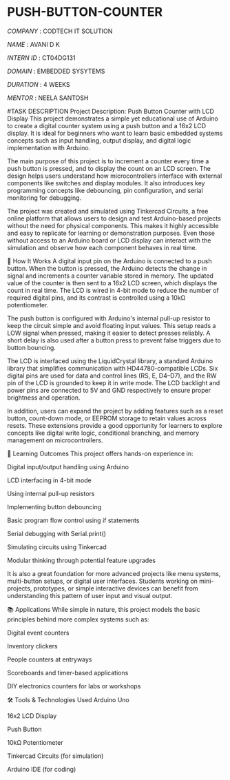 # PUSH-BUTTON-COUNTER

*COMPANY* : CODTECH IT SOLUTION

*NAME* : AVANI D K

*INTERN ID* : CT04DG131

*DOMAIN* : EMBEDDED SYSYTEMS

*DURATION* : 4 WEEKS

*MENTOR* : NEELA SANTOSH

#TASK DESCRIPTION
Project Description: Push Button Counter with LCD Display
This project demonstrates a simple yet educational use of Arduino to create a digital counter system using a push button and a 16x2 LCD display. It is ideal for beginners who want to learn basic embedded systems concepts such as input handling, output display, and digital logic implementation with Arduino.

The main purpose of this project is to increment a counter every time a push button is pressed, and to display the count on an LCD screen. The design helps users understand how microcontrollers interface with external components like switches and display modules. It also introduces key programming concepts like debouncing, pin configuration, and serial monitoring for debugging.

The project was created and simulated using Tinkercad Circuits, a free online platform that allows users to design and test Arduino-based projects without the need for physical components. This makes it highly accessible and easy to replicate for learning or demonstration purposes. Even those without access to an Arduino board or LCD display can interact with the simulation and observe how each component behaves in real time.

🔧 How It Works
A digital input pin on the Arduino is connected to a push button. When the button is pressed, the Arduino detects the change in signal and increments a counter variable stored in memory. The updated value of the counter is then sent to a 16x2 LCD screen, which displays the count in real time. The LCD is wired in 4-bit mode to reduce the number of required digital pins, and its contrast is controlled using a 10kΩ potentiometer.

The push button is configured with Arduino's internal pull-up resistor to keep the circuit simple and avoid floating input values. This setup reads a LOW signal when pressed, making it easier to detect presses reliably. A short delay is also used after a button press to prevent false triggers due to button bouncing.

The LCD is interfaced using the LiquidCrystal library, a standard Arduino library that simplifies communication with HD44780-compatible LCDs. Six digital pins are used for data and control lines (RS, E, D4–D7), and the RW pin of the LCD is grounded to keep it in write mode. The LCD backlight and power pins are connected to 5V and GND respectively to ensure proper brightness and operation.

In addition, users can expand the project by adding features such as a reset button, count-down mode, or EEPROM storage to retain values across resets. These extensions provide a good opportunity for learners to explore concepts like digital write logic, conditional branching, and memory management on microcontrollers.

🧠 Learning Outcomes
This project offers hands-on experience in:

Digital input/output handling using Arduino

LCD interfacing in 4-bit mode

Using internal pull-up resistors

Implementing button debouncing

Basic program flow control using if statements

Serial debugging with Serial.print()

Simulating circuits using Tinkercad

Modular thinking through potential feature upgrades

It is also a great foundation for more advanced projects like menu systems, multi-button setups, or digital user interfaces. Students working on mini-projects, prototypes, or simple interactive devices can benefit from understanding this pattern of user input and visual output.

📚 Applications
While simple in nature, this project models the basic principles behind more complex systems such as:

Digital event counters

Inventory clickers

People counters at entryways

Scoreboards and timer-based applications

DIY electronics counters for labs or workshops

🛠️ Tools & Technologies Used
Arduino Uno

16x2 LCD Display

Push Button

10kΩ Potentiometer

Tinkercad Circuits (for simulation)

Arduino IDE (for coding)
